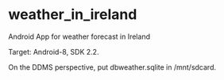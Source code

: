 weather_in_ireland
==================

Android App for weather forecast in Ireland

Target: Android-8, SDK 2.2.

On the DDMS perspective, put dbweather.sqlite in /mnt/sdcard. 

